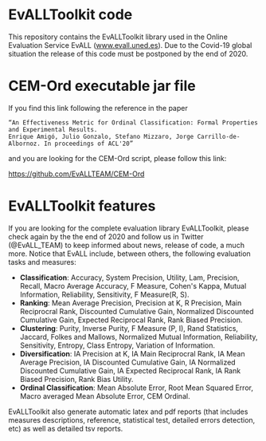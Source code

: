 # EvALLToolkit code
This repository contains the EvALLToolkit library used in the Online Evaluation Service EvALL (www.evall.uned.es). Due to the Covid-19 global situation the release of this code must be postponed by the end of 2020. 

# CEM-Ord executable jar file
If you find this link following the reference in the paper

	“An Effectiveness Metric for Ordinal Classification: Formal Properties and Experimental Results.
	Enrique Amigó, Julio Gonzalo, Stefano Mizzaro, Jorge Carrillo-de-Albornoz. In proceedings of ACL'20” 
	
and you are looking for the CEM-Ord script, please follow this link: 

https://github.com/EvALLTEAM/CEM-Ord

# EvALLToolkit features

If you are looking for the complete evaluation library EvALLToolkit, please check again by the the end of 2020 and follow us in Twitter (@EvALL_TEAM) to keep informed about news, release of code, a much more. Notice that EvALL include, between others, the following evaluation tasks and measures:

* **Classification**: Accuracy, System Precision, Utility, Lam, Precision, Recall, Macro Average Accuracy, F Measure, Cohen's Kappa, Mutual Information, Reliability, Sensitivity, F Measure(R, S).
* **Ranking**: Mean Average Precision, Precision at K, R Precision, Main Reciprocral Rank, Discounted Cumulative Gain, Normalized Discounted Cumulative Gain, Expected Reciprocal Rank, Rank Biased Precision.
* **Clustering**: Purity, Inverse Purity, F Measure (P, I), Rand Statistics, Jaccard, Folkes and Mallows, Normalized Mutual Information, Reliability, Sensitivity, Entropy, Class Entropy, Variation of Information.
* **Diversification**: IA Precision at K, IA Main Reciprocral Rank, IA Mean Average Precision, IA Discounted Cumulative Gain, IA Normalized Discounted Cumulative Gain, IA Expected Reciprocal Rank, IA Rank Biased Precision, Rank Bias Utility.
* **Ordinal Classification**: Mean Absolute Error, Root Mean Squared Error, Macro averaged Mean Absolute Error, CEM Ordinal.

EvALLToolkit also generate automatic latex and pdf reports (that includes measures descriptions, reference, statistical test, detailed errors detection, etc) as well as detailed tsv reports.
